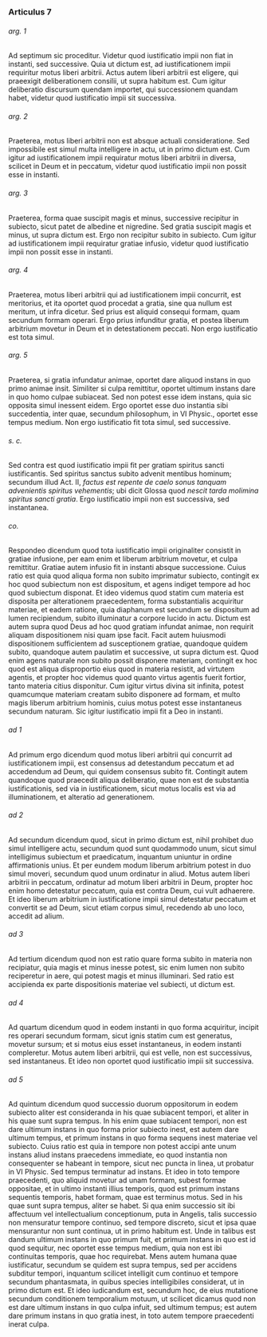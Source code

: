 ### Articulus 7

###### arg. 1
Ad septimum sic proceditur. Videtur quod iustificatio impii non fiat in instanti, sed successive. Quia ut dictum est, ad iustificationem impii requiritur motus liberi arbitrii. Actus autem liberi arbitrii est eligere, qui praeexigit deliberationem consilii, ut supra habitum est. Cum igitur deliberatio discursum quendam importet, qui successionem quandam habet, videtur quod iustificatio impii sit successiva.

###### arg. 2
Praeterea, motus liberi arbitrii non est absque actuali consideratione. Sed impossibile est simul multa intelligere in actu, ut in primo dictum est. Cum igitur ad iustificationem impii requiratur motus liberi arbitrii in diversa, scilicet in Deum et in peccatum, videtur quod iustificatio impii non possit esse in instanti.

###### arg. 3
Praeterea, forma quae suscipit magis et minus, successive recipitur in subiecto, sicut patet de albedine et nigredine. Sed gratia suscipit magis et minus, ut supra dictum est. Ergo non recipitur subito in subiecto. Cum igitur ad iustificationem impii requiratur gratiae infusio, videtur quod iustificatio impii non possit esse in instanti.

###### arg. 4
Praeterea, motus liberi arbitrii qui ad iustificationem impii concurrit, est meritorius, et ita oportet quod procedat a gratia, sine qua nullum est meritum, ut infra dicetur. Sed prius est aliquid consequi formam, quam secundum formam operari. Ergo prius infunditur gratia, et postea liberum arbitrium movetur in Deum et in detestationem peccati. Non ergo iustificatio est tota simul.

###### arg. 5
Praeterea, si gratia infundatur animae, oportet dare aliquod instans in quo primo animae insit. Similiter si culpa remittitur, oportet ultimum instans dare in quo homo culpae subiaceat. Sed non potest esse idem instans, quia sic opposita simul inessent eidem. Ergo oportet esse duo instantia sibi succedentia, inter quae, secundum philosophum, in VI Physic., oportet esse tempus medium. Non ergo iustificatio fit tota simul, sed successive.

###### s. c.
Sed contra est quod iustificatio impii fit per gratiam spiritus sancti iustificantis. Sed spiritus sanctus subito advenit mentibus hominum; secundum illud Act. II, *factus est repente de caelo sonus tanquam advenientis spiritus vehementis*; ubi dicit Glossa quod *nescit tarda molimina spiritus sancti gratia*. Ergo iustificatio impii non est successiva, sed instantanea.

###### co.
Respondeo dicendum quod tota iustificatio impii originaliter consistit in gratiae infusione, per eam enim et liberum arbitrium movetur, et culpa remittitur. Gratiae autem infusio fit in instanti absque successione. Cuius ratio est quia quod aliqua forma non subito imprimatur subiecto, contingit ex hoc quod subiectum non est dispositum, et agens indiget tempore ad hoc quod subiectum disponat. Et ideo videmus quod statim cum materia est disposita per alterationem praecedentem, forma substantialis acquiritur materiae, et eadem ratione, quia diaphanum est secundum se dispositum ad lumen recipiendum, subito illuminatur a corpore lucido in actu. Dictum est autem supra quod Deus ad hoc quod gratiam infundat animae, non requirit aliquam dispositionem nisi quam ipse facit. Facit autem huiusmodi dispositionem sufficientem ad susceptionem gratiae, quandoque quidem subito, quandoque autem paulatim et successive, ut supra dictum est. Quod enim agens naturale non subito possit disponere materiam, contingit ex hoc quod est aliqua disproportio eius quod in materia resistit, ad virtutem agentis, et propter hoc videmus quod quanto virtus agentis fuerit fortior, tanto materia citius disponitur. Cum igitur virtus divina sit infinita, potest quamcumque materiam creatam subito disponere ad formam, et multo magis liberum arbitrium hominis, cuius motus potest esse instantaneus secundum naturam. Sic igitur iustificatio impii fit a Deo in instanti.

###### ad 1
Ad primum ergo dicendum quod motus liberi arbitrii qui concurrit ad iustificationem impii, est consensus ad detestandum peccatum et ad accedendum ad Deum, qui quidem consensus subito fit. Contingit autem quandoque quod praecedit aliqua deliberatio, quae non est de substantia iustificationis, sed via in iustificationem, sicut motus localis est via ad illuminationem, et alteratio ad generationem.

###### ad 2
Ad secundum dicendum quod, sicut in primo dictum est, nihil prohibet duo simul intelligere actu, secundum quod sunt quodammodo unum, sicut simul intelligimus subiectum et praedicatum, inquantum uniuntur in ordine affirmationis unius. Et per eundem modum liberum arbitrium potest in duo simul moveri, secundum quod unum ordinatur in aliud. Motus autem liberi arbitrii in peccatum, ordinatur ad motum liberi arbitrii in Deum, propter hoc enim homo detestatur peccatum, quia est contra Deum, cui vult adhaerere. Et ideo liberum arbitrium in iustificatione impii simul detestatur peccatum et convertit se ad Deum, sicut etiam corpus simul, recedendo ab uno loco, accedit ad alium.

###### ad 3
Ad tertium dicendum quod non est ratio quare forma subito in materia non recipiatur, quia magis et minus inesse potest, sic enim lumen non subito reciperetur in aere, qui potest magis et minus illuminari. Sed ratio est accipienda ex parte dispositionis materiae vel subiecti, ut dictum est.

###### ad 4
Ad quartum dicendum quod in eodem instanti in quo forma acquiritur, incipit res operari secundum formam, sicut ignis statim cum est generatus, movetur sursum; et si motus eius esset instantaneus, in eodem instanti compleretur. Motus autem liberi arbitrii, qui est velle, non est successivus, sed instantaneus. Et ideo non oportet quod iustificatio impii sit successiva.

###### ad 5
Ad quintum dicendum quod successio duorum oppositorum in eodem subiecto aliter est consideranda in his quae subiacent tempori, et aliter in his quae sunt supra tempus. In his enim quae subiacent tempori, non est dare ultimum instans in quo forma prior subiecto inest, est autem dare ultimum tempus, et primum instans in quo forma sequens inest materiae vel subiecto. Cuius ratio est quia in tempore non potest accipi ante unum instans aliud instans praecedens immediate, eo quod instantia non consequenter se habeant in tempore, sicut nec puncta in linea, ut probatur in VI Physic. Sed tempus terminatur ad instans. Et ideo in toto tempore praecedenti, quo aliquid movetur ad unam formam, subest formae oppositae, et in ultimo instanti illius temporis, quod est primum instans sequentis temporis, habet formam, quae est terminus motus. Sed in his quae sunt supra tempus, aliter se habet. Si qua enim successio sit ibi affectuum vel intellectualium conceptionum, puta in Angelis, talis successio non mensuratur tempore continuo, sed tempore discreto, sicut et ipsa quae mensurantur non sunt continua, ut in primo habitum est. Unde in talibus est dandum ultimum instans in quo primum fuit, et primum instans in quo est id quod sequitur, nec oportet esse tempus medium, quia non est ibi continuitas temporis, quae hoc requirebat. Mens autem humana quae iustificatur, secundum se quidem est supra tempus, sed per accidens subditur tempori, inquantum scilicet intelligit cum continuo et tempore secundum phantasmata, in quibus species intelligibiles considerat, ut in primo dictum est. Et ideo iudicandum est, secundum hoc, de eius mutatione secundum conditionem temporalium motuum, ut scilicet dicamus quod non est dare ultimum instans in quo culpa infuit, sed ultimum tempus; est autem dare primum instans in quo gratia inest, in toto autem tempore praecedenti inerat culpa.

